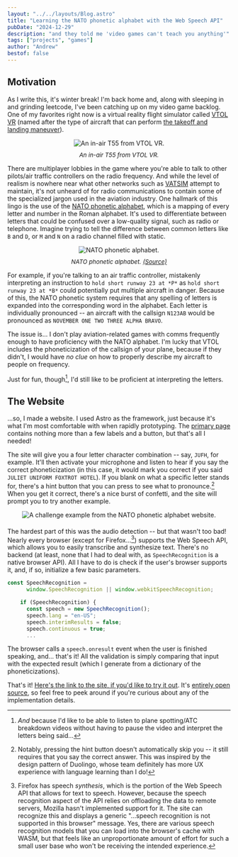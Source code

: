 ```yaml
---
layout: "../../layouts/Blog.astro"
title: "Learning the NATO phonetic alphabet with the Web Speech API"
pubDate: "2024-12-29"
description: "and they told me 'video games can't teach you anything'"
tags: ["projects", "games"]
author: "Andrew"
bestof: false
---
```


## Motivation

As I write this, it's winter break! I'm back home and, along with sleeping in and grinding leetcode, I've been catching up on my video game backlog. One of my favorites right now is a virtual reality flight simulator called [VTOL VR](https://store.steampowered.com/app/667970/VTOL_VR/) (named after the type of aircraft that can perform [the takeoff and landing maneuver](https://en.wikipedia.org/wiki/VTOL)).

<div
  style="
    max-width: 550px;
    margin: 0 auto;
    text-align: center;
  "
>
  <img
    src="/images/nato/VTOLVR_JixB7h0JTJ.jpg"
    alt="An in-air T55 from VTOL VR."
    style="max-width: 80%; height: auto;"
  />
</div>

<p style="margin-top: 10px;">
    <i style="display: flex; justify-content: center; font-size: 0.95em;">An in-air T55 from VTOL VR.</i>
</p>

There are multiplayer lobbies in the game where you're able to talk to other pilots/air traffic controllers on the radio frequency. And while the level of realism is nowhere near what other networks such as [VATSIM](https://vatsim.net/) attempt to maintain, it's not unheard of for radio communications to contain some of the specialized jargon used in the aviation industry. One hallmark of this lingo is the use of the [NATO phonetic alphabet](https://en.wikipedia.org/wiki/NATO_phonetic_alphabet), which is a mapping of every letter and number in the Roman alphabet. It's used to differentiate between letters that could be confused over a low-quality signal, such as radio or telephone. Imagine trying to tell the difference between common letters like `B` and `D`, or `M` and `N` on a radio channel filled with static.

<div
  style="
    max-width: 550px;
    margin: 0 auto;
    text-align: center;
  "
>
  <img
    src="/images/nato/alphabet.png"
    alt="NATO phonetic alphabet."
    style="max-width: 80%; height: auto;"
  />
</div>

<p style="margin-top: 10px;">
    <i style="display: flex; justify-content: center; font-size: 0.95em;">
        NATO phonetic alphabet.&nbsp;
        <a href="https://en.wikipedia.org/wiki/NATO_phonetic_alphabet">(Source)</a>
    </i>
</p>


For example, if you're talking to an air traffic controller, mistakenly interpreting an instruction to `hold short runway 23 at *P*` as `hold short runway 23 at *B*` could potentially put multiple aircraft in danger. Because of this, the NATO phonetic system requires that any spelling of letters is expanded into the corresponding word in the alphabet. Each letter is individually pronounced -- an aircraft with the callsign `N123AB` would be pronounced as `NOVEMBER ONE TWO THREE ALPHA BRAVO`.

The issue is... I don't play aviation-related games with comms frequently enough to have proficiency with the NATO alphabet. I'm lucky that VTOL includes the phoneticization of the callsign of your plane, because if they didn't, I would have _no clue_ on how to properly describe my aircraft to people on frequency.

Just for fun, though[^1], I'd still like to be proficient at interpreting the letters.

## The Website

...so, I made a website. I used Astro as the framework, just because it's what I'm most comfortable with when rapidly prototyping. The [primary page](https://github.com/AndrewDTR/learn-nato/blob/master/src/pages/index.astro) contains nothing more than a few labels and a button, but that's all I needed!

The site will give you a four letter character combination -- say, `JUFH`, for example. It'll then activate your microphone and listen to hear if you say the correct phoneticization (in this case, it would mark you correct if you said `JULIET UNIFORM FOXTROT HOTEL`). If you blank on what a specific letter stands for, there's a hint button that you can press to see what to pronounce.[^2] When you get it correct, there's a nice burst of confetti, and the site will prompt you to try another example.

<div
  style="
    max-width: 550px;
    margin: 0 auto;
    text-align: center;
    margin-bottom: 20px;
  "
>
  <img
    src="/images/nato/challenge-ex.png"
    alt="A challenge example from the NATO phonetic alphabet website."
    style="max-width: 100%; height: auto;"
  />
</div>

The hardest part of this was the audio detection -- but that wasn't too bad! Nearly every browser (except for Firefox...[^3]) supports the Web Speech API, which allows you to easily transcribe and synthesize text. There's no backend (at least, none that I had to deal with, as `SpeechRecognition` is a native browser API). All I have to do is check if the user's browser supports it, and, if so, initialize a few basic parameters.

```js
const SpeechRecognition =
      window.SpeechRecognition || window.webkitSpeechRecognition;

    if (SpeechRecognition) {
      const speech = new SpeechRecognition();
      speech.lang = "en-US";
      speech.interimResults = false;
      speech.continuous = true;
      ...
```

The browser calls a `speech.onresult` event when the user is finished speaking, and... that's it! All the validation is simply comparing that input with the expected result (which I generate from a dictionary of the phoneticizations).

That's it! [Here's the link to the site, if you'd like to try it out](https://nato.amoses.dev/). It's [entirely open source](https://github.com/AndrewDTR/learn-nato), so feel free to peek around if you're curious about any of the implementation details.

[^1]: _And_ because I'd like to be able to listen to plane spotting/ATC breakdown videos without having to pause the video and interpret the letters being said...

[^2]: Notably, pressing the hint button doesn't automatically skip you -- it still requires that you say the correct answer. This was inspired by the design pattern of Duolingo, whose team definitely has more UX experience with language learning than I do!

[^3]: Firefox has speech _synthesis_, which is the portion of the Web Speech API that allows for text to speech. However, because the speech recognition aspect of the API relies on offloading the data to remote servers, Mozilla hasn't implemented support for it. The site can recognize this and displays a generic "...speech recognition is not supported in this browser" message. Yes, there are various speech recognition models that you can load into the browser's cache with WASM, but that feels like an unproportionate amount of effort for such a small user base who won't be receiving the intended experience.
